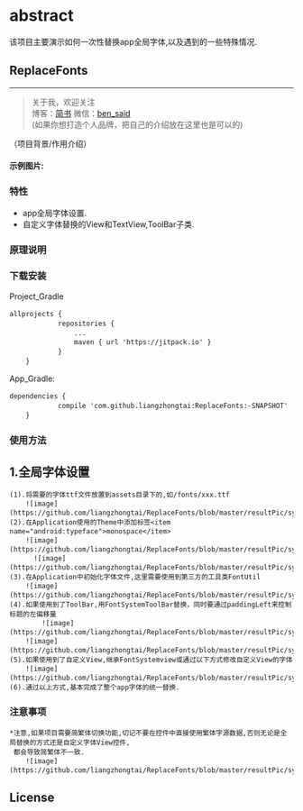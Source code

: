 # abstract
该项目主要演示如何一次性替换app全局字体,以及遇到的一些特殊情况.
## ReplaceFonts
---------------

> 关于我，欢迎关注  
  博客：[简书](http://www.jianshu.com/users/8d01db870d4a/timeline) 微信：[ben_said](279113482)  
 (如果你想打造个人品牌，把自己的介绍放在这里也是可以的)

（项目背景/作用介绍）

#### 示例图片:


### 特性
- app全局字体设置.
- 自定义字体替换的View和TextView,ToolBar子类.

### 原理说明



### 下载安装
Project_Gradle
``` xml
allprojects {
		    repositories {
			    ...
			    maven { url 'https://jitpack.io' }
		    }
	}
```
App_Gradle:
``` xml
dependencies {
	        compile 'com.github.liangzhongtai:ReplaceFonts:-SNAPSHOT'
	}
```

### 使用方法

## 1.全局字体设置

    (1).将需要的字体ttf文件放置到assets目录下的,如/fonts/xxx.ttf
    	![image](https://github.com/liangzhongtai/ReplaceFonts/blob/master/resultPic/system_step1.png)
    (2).在Application使用的Theme中添加标签<item name="android:typeface">monospace</item>
        ![image](https://github.com/liangzhongtai/ReplaceFonts/blob/master/resultPic/system_step2.png)
          ![image](https://github.com/liangzhongtai/ReplaceFonts/blob/master/resultPic/system_step3.png)
    (3).在Application中初始化字体文件,这里需要使用到第三方的工具类FontUtil
        ![image](https://github.com/liangzhongtai/ReplaceFonts/blob/master/resultPic/system_step4.png)
	(4).如果使用到了ToolBar,用FontSystemToolBar替换，同时要通过paddingLeft来控制标题的左偏移量
		    ![image](https://github.com/liangzhongtai/ReplaceFonts/blob/master/resultPic/system_step6.png)
	    ![image](https://github.com/liangzhongtai/ReplaceFonts/blob/master/resultPic/system_step8.png)
	(5).如果使用到了自定义View,继承FontSystemview或通过以下方式修改自定义View的字体
	    ![image](https://github.com/liangzhongtai/ReplaceFonts/blob/master/resultPic/system_step5.png)
	(6).通过以上方式,基本完成了整个app字体的统一替换.

### 注意事项


	*注意,如果项目需要简繁体切换功能,切记不要在控件中直接使用繁体字源数据,否则无论是全局替换的方式还是自定义字体View控件,
	 都会导致简繁体不一致.
	    ![image](https://github.com/liangzhongtai/ReplaceFonts/blob/master/resultPic/system_step7.png)


## License


